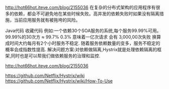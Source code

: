 <http://hot66hot.iteye.com/blog/2155036>
在复杂的分布式架构的应用程序有很多的依赖，都会不可避免地在某些时候失败。高并发的依赖失败时如果没有隔离措施，当前应用服务就有被拖垮的风险。

Java代码  收藏代码
例如:一个依赖30个SOA服务的系统,每个服务99.99%可用。
99.99%的30次方 ≈ 99.7%
0.3% 意味着一亿次请求 会有 3,000,00次失败
换算成时间大约每月有2个小时服务不稳定.
随着服务依赖数量的变多，服务不稳定的概率会成指数性提高.
解决问题方案:对依赖做隔离,Hystrix就是处理依赖隔离的框架,同时也是可以帮我们做依赖服务的治理和监控.


<http://hot66hot.iteye.com/blog/2155036>

<https://github.com/Netflix/Hystrix/wiki>
<https://github.com/Netflix/Hystrix/wiki/How-To-Use>

